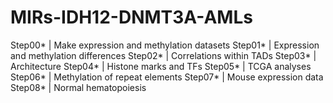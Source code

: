 # MIRs-IDH12-DNMT3A-AMLs

Step00* | Make expression and methylation datasets
Step01* | Expression and methylation differences
Step02* | Correlations within TADs
Step03* | Architecture
Step04* | Histone marks and TFs
Step05* | TCGA analyses
Step06* | Methylation of repeat elements
Step07* | Mouse expression data
Step08* | Normal hematopoiesis
